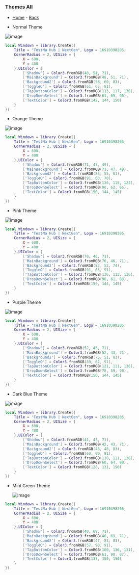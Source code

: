### Themes All
- [Home](https://github.com/aresZee7/Sunny-Free-GUI/blob/main/README.md) - [Back](https://github.com/aresZee7/Sunny-Free-GUI/blob/main/Tap/Lux002.md)

- Normal Theme

![image](https://github.com/user-attachments/assets/a1de1541-1fb5-4cd5-bff2-83352db1610f)

```lua
local Windown = library.Create({
    Title = "TestNa Hub | NextGen", Logo = 16910398205,
    CornerRadius = 2, UISize = {
        X = 600,
        Y = 400
    },UIColor = {
        ['Shadow'] = Color3.fromRGB(48, 51, 71),
        ['MainBackground'] = Color3.fromRGB(48, 51, 71),
        ['Background2'] = Color3.fromRGB(56, 60, 83),
        ['ToggleO'] = Color3.fromRGB(61, 65, 91),
        ['TapButtonColor'] = Color3.fromRGB(113, 117, 136),
        ['DropDownSelect'] = Color3.fromRGB(61, 65, 90),
        ['TextColor'] = Color3.fromRGB(142, 144, 150)
    }
})
```

- Orange Theme

![image](https://github.com/user-attachments/assets/c7e950cc-fd25-47e0-8330-862181702905)

```lua
local Windown = library.Create({
    Title = "TestNa Hub | NextGen", Logo = 16910398205,
    CornerRadius = 2, UISize = {
        X = 600,
        Y = 400
    },UIColor = {
        ['Shadow'] = Color3.fromRGB(71, 47, 49),
        ['MainBackground'] = Color3.fromRGB(71, 47, 49),
        ['Background2'] = Color3.fromRGB(83, 55, 61),
        ['ToggleO'] = Color3.fromRGB(91, 63, 70),
        ['TapButtonColor'] = Color3.fromRGB(136, 115, 122),
        ['DropDownSelect'] = Color3.fromRGB(90, 62, 66),
        ['TextColor'] = Color3.fromRGB(150, 144, 145)
    }
})
```

- Pink Theme

![image](https://github.com/user-attachments/assets/be009db8-e7ec-4655-b22b-caa6bec988e8)

```lua
local Windown = library.Create({
    Title = "TestNa Hub | NextGen", Logo = 16910398205,
    CornerRadius = 2, UISize = {
        X = 600,
        Y = 400
    },UIColor = {
        ['Shadow'] = Color3.fromRGB(70, 46, 71),
        ['MainBackground'] = Color3.fromRGB(70, 46, 71),
        ['Background2'] = Color3.fromRGB(83, 52, 74),
        ['ToggleO'] = Color3.fromRGB(91, 63, 91),
        ['TapButtonColor'] = Color3.fromRGB(136, 113, 136),
        ['DropDownSelect'] = Color3.fromRGB(90, 61, 88),
        ['TextColor'] = Color3.fromRGB(150, 144, 145)
    }
})
```
- Purple Theme

![image](https://github.com/user-attachments/assets/5a2722f5-c813-471f-9300-30c633432e36)


```lua
local Windown = library.Create({
    Title = "TestNa Hub | NextGen", Logo = 16910398205,
    CornerRadius = 2, UISize = {
        X = 600,
        Y = 400
    },UIColor = {
        ['Shadow'] = Color3.fromRGB(52, 43, 71),
        ['MainBackground'] = Color3.fromRGB(52, 43, 71),
        ['Background2'] = Color3.fromRGB(75, 51, 83),
        ['ToggleO'] = Color3.fromRGB(80, 62, 91),
        ['TapButtonColor'] = Color3.fromRGB(121, 111, 136),
        ['DropDownSelect'] = Color3.fromRGB(78, 59, 90),
        ['TextColor'] = Color3.fromRGB(150, 144, 145)
    }
})
```

- Dark Blue Theme

![image](https://github.com/user-attachments/assets/3566f2e5-9558-447d-8473-8dd6adda937e)

```lua
local Windown = library.Create({
    Title = "TestNa Hub | NextGen", Logo = 16910398205,
    CornerRadius = 2, UISize = {
        X = 600,
        Y = 400
    },UIColor = {
        ['Shadow'] = Color3.fromRGB(41, 43, 71),
        ['MainBackground'] = Color3.fromRGB(42, 43, 71),
        ['Background2'] = Color3.fromRGB(48, 48, 83),
        ['ToggleO'] = Color3.fromRGB(60, 60, 91),
        ['TapButtonColor'] = Color3.fromRGB(110, 111, 136),
        ['DropDownSelect'] = Color3.fromRGB(60, 64, 90),
        ['TextColor'] = Color3.fromRGB(128, 131, 150)
    }
})
```

- Mint Green Theme

  ![image](https://github.com/user-attachments/assets/4c58730f-9734-4c5b-a61a-bbbd74925dd3)

```lua
local Windown = library.Create({
    Title = "TestNa Hub | NextGen", Logo = 16910398205,
    CornerRadius = 2, UISize = {
        X = 600,
        Y = 400
    },UIColor = {
        ['Shadow'] = Color3.fromRGB(40, 69, 71),
        ['MainBackground'] = Color3.fromRGB(40, 69, 71),
        ['Background2'] = Color3.fromRGB(47, 83, 83),
        ['ToggleO'] = Color3.fromRGB(57, 90, 91),
        ['TapButtonColor'] = Color3.fromRGB(100, 136, 131),
        ['DropDownSelect'] = Color3.fromRGB(61, 90, 87),
        ['TextColor'] = Color3.fromRGB(133, 150, 150)
    }
})
```
